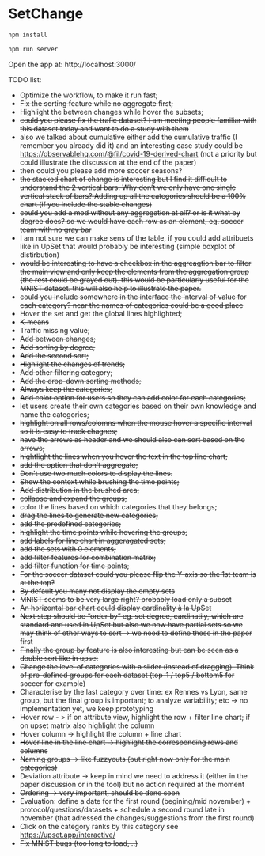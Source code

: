 # SetChange

```javascript
npm install

npm run server
```

Open the app at: http://localhost:3000/


TODO list:
- Optimize the workflow, to make it run fast;
- ~~Fix the sorting feature while no aggregate first;~~
- Highlight the between changes while hover the subsets;
- ~~could you please fix the trafic dataset? I am meeting people familiar with this dataset today and want to do a study with them~~
- also we talked about cumulative either add the cumulative traffic (I remember you already did it) and an interesting case study could be https://observablehq.com/@fil/covid-19-derived-chart (not a priority but could illustrate the discussion at the end of the paper)
- then could you please add more soccer seasons?
- ~~the stacked chart of change is interesting but I find it difficult to understand the 2 vertical bars. Why don’t we only have one single vertical stack of bars? Adding up all the categories should be a 100% chart (if you include the stable changes)~~
- ~~could you add a mod without any aggregation at all? or is it what by degree does? so we would have each row as an element, eg. soccer team with no gray bar~~
- I am not sure we can make sens of the table, if you could add attribuets like in UpSet that would probably be interesting (simple boxplot of distirbution)
- ~~would be interesting to have a checkbox in the aggreagtion bar to filter the main view and only keep the elements from the aggregation group (the rest could be grayed out). this would be particularly useful for the MNIST dataset. this will also help to illustrate the paper.~~
- ~~could you include somewhere in the interface the interval of value for each category? near the names of categories could be a good place~~
- Hover the set and get the global lines highlighted;
- ~~K-means~~
- Traffic missing value;
- ~~Add between changes;~~
- ~~Add sorting by degree;~~
- ~~Add the second sort;~~
- ~~Highlight the changes of trends;~~
- ~~Add other filtering category;~~
- ~~Add the drop-down sorting methods;~~
- ~~Always keep the categories;~~
- ~~Add color option for users so they can add color for each categories;~~
- let users create their own categories based on their own knowledge and name the categories;
- ~~highlight on all rows/colomns when the mouse hover a specific interval so it is easy to track  chagnes;~~
- ~~have the arrows as header and we should also can sort based on the arrows;~~
- ~~hightlight the lines when you hover the text in the top line chart;~~
- ~~add the option that don't aggregate;~~
- ~~Don't use two much colors to display the lines.~~
- ~~Show the context while brushing the time points;~~
- ~~Add distribution in the brushed area;~~
- ~~collapse and expand the groups;~~
- color the lines based on which categories that they belongs;
- ~~drag the lines to generate new categories;~~
- ~~add the predefined categories;~~
- ~~highlight the time points while hovering the groups;~~
- ~~add labels for line chart in aggeragated sets;~~
- ~~add the sets with 0 elements;~~
- ~~add filter features for combination matrix;~~
- ~~add filter function for time points;~~
- ~~For the soccer dataset could you please flip the Y-axis so the 1st team is at the top?~~
- ~~By default you many not display the empty sets~~
- ~~MNIST seems to be very large right? probably load only a subset~~
- ~~An horizontal bar chart could display cardinality à la UpSet~~
- ~~Next step should be “order by” eg. set degree, cardinatily, which are standard and used in UpSet but also we now have partial sets so we may think of other ways to sort -> we need to define those in the paper first~~
- ~~Finally the group by feature is also interesting but can be seen as a double sort like in upset~~
- ~~Change the level of categories with a slider (instead of dragging). Think of pre-defined groups for each dataset (top-1 / top5 / bottom5 for soccer for example)~~
- Characterise by the last category over time: ex Rennes vs Lyon, same group, but the final group is important; to analyze variability; etc -> no implementation yet, we keep prototyping
- Hover row - > if on attribute view, highlight the row + filter line chart; if on upset matrix also highlight the column
- Hover column -> highlight the column + line chart
- ~~Hover line in the line chart -> highlight the corresponding rows and columns~~
- ~~Naming groups -> like fuzzycuts (but right now only for the main categories)~~
- Deviation attribute -> keep in mind we need to address it (either in the paper discussion or in the tool) but no action required at the moment
- ~~Ordering -> very important, should be done soon~~
- Evaluation: define a date for the first round (begining/mid november) + protocol/questions/datasets + schedule a second round late in november (that adressed the changes/suggestions from the first round)
- Click on the category ranks by this category see https://upset.app/interactive/
- ~~Fix MNIST bugs (too long to load, ..)~~